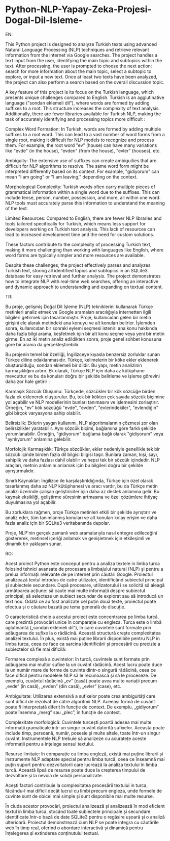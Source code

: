 # Python-NLP-Yapay-Zeka-Projesi-Dogal-Dil-Isleme-

EN:

This Python project is designed to analyze Turkish texts using advanced Natural Language Processing (NLP) techniques and retrieve relevant information from the internet via Google searches. The project handles a text input from the user, identifying the main topic and subtopics within the text. After processing, the user is prompted to choose the next action: search for more information about the main topic, select a subtopic to explore, or input a new text. Once at least two texts have been analyzed, the project can also perform a search based on the overall discussion topic.

A key feature of this project is its focus on the Turkish language, which presents unique challenges compared to English. Turkish is an agglutinative language ("sondan eklemeli dil"), where words are formed by adding suffixes to a root. This structure increases the complexity of text analysis. Additionally, there are fewer libraries available for Turkish NLP, making the task of accurately identifying and processing topics more difficult :

Complex Word Formation: In Turkish, words are formed by adding multiple suffixes to a root word. This can lead to a vast number of word forms from a single root, making it difficult for NLP models to recognize and process them. For example, the root word "ev" (house) can have many variations like "evde" (in the house), "evden" (from the house), "evler" (houses), etc.

Ambiguity: The extensive use of suffixes can create ambiguities that are difficult for NLP algorithms to resolve. The same word form might be interpreted differently based on its context. For example, "gidiyorum" can mean "I am going" or "I am leaving," depending on the context.

Morphological Complexity: Turkish words often carry multiple pieces of grammatical information within a single word due to the suffixes. This can include tense, person, number, possession, and more, all within one word. NLP tools must accurately parse this information to understand the meaning of the text.

Limited Resources: Compared to English, there are fewer NLP libraries and tools tailored specifically for Turkish, which means less support for developers working on Turkish text analysis. This lack of resources can lead to increased development time and the need for custom solutions.

These factors contribute to the complexity of processing Turkish text, making it more challenging than working with languages like English, where word forms are typically simpler and more resources are available.

Despite these challenges, the project effectively parses and analyzes Turkish text, storing all identified topics and subtopics in an SQLite3 database for easy retrieval and further analysis.
The project demonstrates how to integrate NLP with real-time web searches, offering an interactive and dynamic approach to understanding and expanding on textual content.



TR:

Bu proje, gelişmiş Doğal Dil İşleme (NLP) tekniklerini kullanarak Türkçe metinleri analiz etmek ve Google aramaları aracılığıyla internetten ilgili bilgileri getirmek için tasarlanmıştır. Proje, kullanıcıdan gelen bir metin girişini ele alarak metindeki ana konuyu ve alt konuları belirler. İşlemden sonra, kullanıcıdan bir sonraki eylemi seçmesi istenir: ana konu hakkında daha fazla bilgi arama, keşfetmek için bir alt konu seçme veya yeni bir metin girme. En az iki metin analiz edildikten sonra, proje genel sohbet konusuna göre bir arama da gerçekleştirebilir.

Bu projenin temel bir özelliği, İngilizceye kıyasla benzersiz zorluklar sunan Türkçe diline odaklanmasıdır. Türkçe, kelimelerin bir köke ekler eklenerek oluşturulduğu, sondan eklemeli bir dildir. Bu yapı, metin analizinin karmaşıklığını artırır. Ek olarak, Türkçe NLP için daha az kütüphane mevcuttur ve bu da konuları doğru bir şekilde belirleme ve işleme görevini daha zor hale getirir :

Karmaşık Sözcük Oluşumu: Türkçede, sözcükler bir kök sözcüğe birden fazla ek eklenerek oluşturulur. Bu, tek bir kökten çok sayıda sözcük biçimine yol açabilir ve NLP modellerinin bunları tanımasını ve işlemesini zorlaştırır. Örneğin, "ev" kök sözcüğü "evde", "evden", "evlerindekiler", "evlendiğin" gibi birçok varyasyona sahip olabilir.

Belirsizlik: Eklerin yaygın kullanımı, NLP algoritmalarının çözmesi zor olan belirsizlikler yaratabilir. Aynı sözcük biçimi, bağlamına göre farklı şekilde yorumlanabilir. Örneğin, "gidiyorum" bağlama bağlı olarak "gidiyorum" veya "ayrılıyorum" anlamına gelebilir.

Morfolojik Karmaşıklık: Türkçe sözcükler, ekler nedeniyle genellikle tek bir sözcük içinde birden fazla dil bilgisi bilgisi taşır. Bunlara zaman, kişi, sayı, sahiplik ve daha fazlası dahil olabilir ve hepsi tek bir sözcük içindedir. NLP araçları, metnin anlamını anlamak için bu bilgileri doğru bir şekilde ayrıştırmalıdır.

Sınırlı Kaynaklar: İngilizce ile karşılaştırıldığında, Türkçe için özel olarak tasarlanmış daha az NLP kütüphanesi ve aracı vardır, bu da Türkçe metin analizi üzerinde çalışan geliştiriciler için daha az destek anlamına gelir. Bu kaynak eksikliği, geliştirme süresinin artmasına ve özel çözümlere ihtiyaç duyulmasına yol açabilir.

Bu zorluklara rağmen, proje Türkçe metinleri etkili bir şekilde ayrıştırır ve analiz eder, tüm tanımlanmış konuları ve alt konuları kolay erişim ve daha fazla analiz için bir SQLite3 veritabanında depolar.

Proje, NLP'nin gerçek zamanlı web aramalarıyla nasıl entegre edileceğini göstererek, metinsel içeriği anlamak ve genişletmek için etkileşimli ve dinamik bir yaklaşım sunar.

RO:

Acest proiect Python este conceput pentru a analiza textele in limba turca folosind tehnici avansate de procesare a limbajului natural (NLP) și pentru a prelua informații relevante de pe internet prin căutări Google. Proiectul analizează textul introdus de catre utilizator, identificând subiectul principal și subiectele secundare. După procesare, utilizatorului i se solicită să aleagă următoarea acțiune: să caute mai multe informații despre subiectul principal, să selecteze un subiect secundar de explorat sau să introducă un text nou. Odată ce au fost analizate cel puțin două texte, proiectul poate efectua și o căutare bazată pe tema generală de discuție.

O caracteristică cheie a acestui proiect este concentrarea pe limba turcă, care prezintă provocări unice în comparație cu engleza. Turca este o limbă aglutinantă („sondan eklemeli dil”), în care cuvintele sunt formate prin adăugarea de sufixe la o rădăcină. Această structură crește complexitatea analizei textului. În plus, există mai puține librarii disponibile pentru NLP in limba turca, ceea ce face ca sarcina identificării și procesării cu precizie a subiectelor să fie mai dificilă:

Formarea complexă a cuvintelor: în turcă, cuvintele sunt formate prin adăugarea mai multor sufixe la un cuvânt rădăcină. Acest lucru poate duce la un număr mare de forme de cuvinte dintr-o singură rădăcină, ceea ce face dificil pentru modelele NLP să le recunoască și să le proceseze. De exemplu, cuvântul rădăcină „ev” (casă) poate avea multe variații precum „evde” (în casă), „evden” (din casă), „evler” (case), etc.

Ambiguitate: Utilizarea extensivă a sufixelor poate crea ambiguități care sunt dificil de rezolvat de către algoritmii NLP. Aceeași formă de cuvânt poate fi interpretată diferit în funcție de context. De exemplu, „gidiyorum” poate însemna „merg” sau „plec”, în funcție de context.

Complexitate morfologică: Cuvintele turcești poartă adesea mai multe informații gramaticale într-un singur cuvânt datorită sufixelor. Aceasta poate include timp, persoană, număr, posesie și multe altele, toate într-un singur cuvânt. Instrumentele NLP trebuie să analizeze cu acuratețe aceste informații pentru a înțelege sensul textului.

Resurse limitate: în comparație cu limba engleză, există mai puține librarii și instrumente NLP adaptate special pentru limba turcă, ceea ce înseamnă mai puțin suport pentru dezvoltatorii care lucrează la analiza textului în limba turcă. Această lipsă de resurse poate duce la creșterea timpului de dezvoltare și la nevoia de soluții personalizate.

Acești factori contribuie la complexitatea procesării textului in turca, făcându-l mai dificil decât lucrul cu limbi precum engleza, unde formele de cuvinte sunt de obicei mai simple și sunt disponibile mai multe resurse.

În ciuda acestor provocări, proiectul analizează și analizează în mod eficient textul in limba turca, stocând toate subiectele principale și secundare identificate într-o bază de date SQLite3 pentru o regăsire ușoară și o analiză ulterioară.
Proiectul demonstrează cum NLP se poate integra cu căutările web în timp real, oferind o abordare interactivă și dinamică pentru înțelegerea și extinderea conținutului textual.


